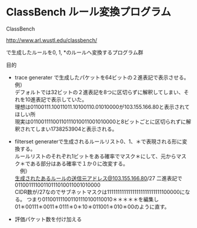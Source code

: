 # ClassBench ルール変換プログラム

ClassBench 

http://www.arl.wustl.edu/classbench/ 

で生成したルールを0, 1, *のルールへ変換するプログラム群

目的
* trace generater で生成したパケットを64ビットの２進表記で表示させる。　     
例）  
 デフォルトでは32ビットの２進表記を8つに区切らずに解釈してしまい、それを10進表記で表示していた。  
 理想は01100111.10011011.10100110.01010000が103.155.166.80と表示されてほしい所  
 現実は01100111100110111010011001010000と8ビットごとに区切られずに解釈されてしまい1738253904と表示される。　　

* filterset generaterで生成されるルールリスト0、1、＊で表現される形に変換する。  
 ルールリストのそれぞれ1ビットをある確率でマスク＊にして、元からマスク＊である部分はある確率で１か０に改変する。  
　例）  
   生成されたあるルールの送信元アドレス@103.155.166.80/27 二進表記で01100111100110111010011001010000   
   CIDR数が/27なのでサブネットマスクは11111111111111111111111111100000になる。
   つまり011001111001101110100110010＊＊＊＊＊を編集し   
   01＊00111＊0011＊0111＊0＊10＊011001＊010＊00のように直す。  
*  評価パケット数を付け加える  　

